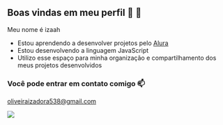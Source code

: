 ## Boas vindas em meu perfil 🦂 👋

Meu nome é izaah
- Estou aprendendo a desenvolver projetos pelo [Alura](https://www.alura.com.br)
- Estou desenvolvendo a linguagem JavaScript
- Utilizo esse espaço para minha organização e compartilhamento dos meus projetos desenvolvidos

### Você pode entrar em contato comigo 📫
oliveiraizadora538@gmail.com

![](https://media.tenor.com/3hu1vD2yPp8AAAAi/flowers-i-love-you.gif)

